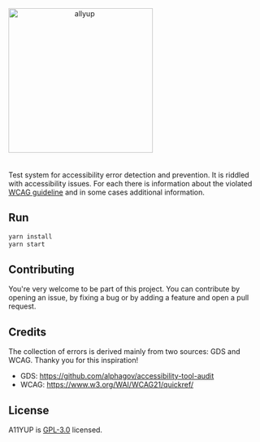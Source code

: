 <p align="center" markdown="1" style="margin-bottom: 2.5em; margin-top: 2.5em;  display: flex; flex-direction: column; padding: 0">
    <img src="https://github.com/andiKandi/a11y-test-system/tree/main/src/a11yup.png" alt="allyup" style="width: 284px; max-width: 80%; height: auto;"/>
</p>

Test system for accessibility error detection and prevention. It is riddled with accessibility issues. For each there is information about the violated [WCAG guideline](https://www.w3.org/WAI/WCAG21/quickref) and in some cases additional information. 

## Run
```bash
yarn install
yarn start
```

## Contributing

You're very welcome to be part of this project. You can contribute by opening an issue, by
fixing a bug or by adding a feature and open a pull request.

## Credits
The collection of errors is derived mainly from two sources: GDS and WCAG. Thanky you for this inspiration!
- GDS: https://github.com/alphagov/accessibility-tool-audit
- WCAG: https://www.w3.org/WAI/WCAG21/quickref/

## License

A11YUP is [GPL-3.0](https://github.com/andiKandi/a11y-test-system/blob/main/LICENSE) licensed. 